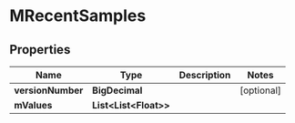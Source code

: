 

# MRecentSamples


## Properties

| Name | Type | Description | Notes |
|------------ | ------------- | ------------- | -------------|
|**versionNumber** | **BigDecimal** |  |  [optional] |
|**mValues** | **List&lt;List&lt;Float&gt;&gt;** |  |  |



